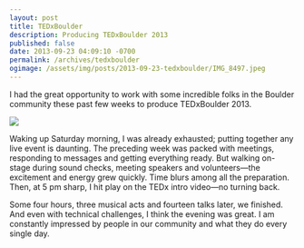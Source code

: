 ```yaml
---
layout: post
title: TEDxBoulder
description: Producing TEDxBoulder 2013
published: false
date: 2013-09-23 04:09:10 -0700
permalink: /archives/tedxboulder
ogimage: /assets/img/posts/2013-09-23-tedxboulder/IMG_8497.jpeg
---
```

I had the great opportunity to work with some incredible folks in the Boulder community these past few weeks to produce TEDxBoulder 2013.

![][1]

Waking up Saturday morning, I was already exhausted; putting together any live event is daunting. The preceding week was packed with meetings, responding to messages and getting everything ready. But walking on-stage during sound checks, meeting speakers and volunteers—the excitement and energy grew quickly. Time blurs among all the preparation. Then, at 5 pm sharp, I hit play on the TEDx intro video—no turning back.

Some four hours, three musical acts and fourteen talks later, we finished. And even with technical challenges, I think the evening was great. I am constantly impressed by people in our community and what they do every single day.

[1]: /assets/img/posts/2013-09-23-tedxboulder/IMG_8497.jpeg